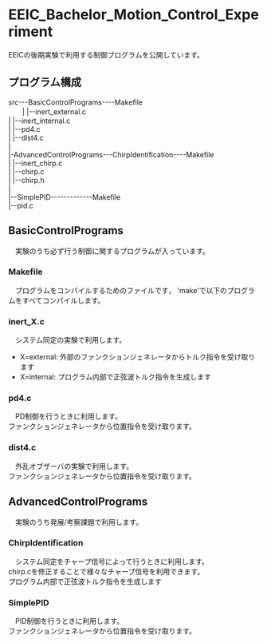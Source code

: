 # EEIC_Bachelor_Motion_Control_Experiment
EEICの後期実験で利用する制御プログラムを公開しています。
## プログラム構成
src---BasicControlPrograms----Makefile  
　　|                      |--inert_external.c  
    |                      |--inert_internal.c  
    |                      |--pd4.c  
    |                      |--dist4.c  
    |  
    |-AdvancedControlPrograms---ChirpIdentification----Makefile  
                              |                     |--inert_chirp.c  
                              |                     |--chirp.c  
                              |                     |--chirp.h  
                              |  
                              |--SimplePID-------------Makefile  
                                                    |--pid.c  
                                                    
## BasicControlPrograms
　実験のうち必ず行う制御に関するプログラムが入っています。
### Makefile
　プログラムをコンパイルするためのファイルです，
  'make'で以下のプログラムをすべてコンパイルします。
### inert_X.c
　システム同定の実験で利用します。
* X=external: 外部のファンクションジェネレータからトルク指令を受け取ります
* X=internal: プログラム内部で正弦波トルク指令を生成します
### pd4.c
　PD制御を行うときに利用します。  
 ファンクションジェネレータから位置指令を受け取ります。
### dist4.c
　外乱オブザーバの実験で利用します。  
 ファンクションジェネレータから位置指令を受け取ります。
 
## AdvancedControlPrograms
　実験のうち発展/考察課題で利用します。
### ChirpIdentification
　システム同定をチャープ信号によって行うときに利用します。  
 chirp.cを修正することで様々なチャープ信号を利用できます。  
 プログラム内部で正弦波トルク指令を生成します
 ### SimplePID
 　PID制御を行うときに利用します。  
  ファンクションジェネレータから位置指令を受け取ります。
